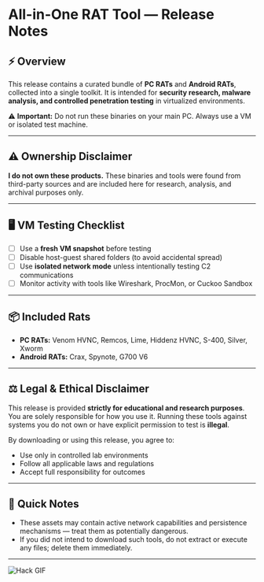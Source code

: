 # All-in-One RAT Tool — Release Notes

## ⚡ Overview

This release contains a curated bundle of **PC RATs** and **Android RATs**, collected into a single toolkit. It is intended for **security research, malware analysis, and controlled penetration testing** in virtualized environments.

⚠️ **Important:** Do not run these binaries on your main PC. Always use a VM or isolated test machine.

---

## ⚠️ Ownership Disclaimer

**I do not own these products.** These binaries and tools were found from third-party sources and are included here for research, analysis, and archival purposes only.

---

## 🖥️ VM Testing Checklist

* [ ] Use a **fresh VM snapshot** before testing
* [ ] Disable host-guest shared folders (to avoid accidental spread)
* [ ] Use **isolated network mode** unless intentionally testing C2 communications
* [ ] Monitor activity with tools like Wireshark, ProcMon, or Cuckoo Sandbox

---

## 📦 Included Rats

* **PC RATs:** Venom HVNC, Remcos, Lime, Hiddenz HVNC, S-400, Silver, Xworm
* **Android RATs:** Crax, Spynote, G700 V6

---

## ⚖️ Legal & Ethical Disclaimer

This release is provided **strictly for educational and research purposes**. You are solely responsible for how you use it. Running these tools against systems you do not own or have explicit permission to test is **illegal**.

By downloading or using this release, you agree to:

* Use only in controlled lab environments
* Follow all applicable laws and regulations
* Accept full responsibility for outcomes

---

## 📜 Quick Notes

* These assets may contain active network capabilities and persistence mechanisms — treat them as potentially dangerous.
* If you did not intend to download such tools, do not extract or execute any files; delete them immediately.

---

![Hack GIF](https://media.tenor.com/fnFWknFZ6SkAAAAC/hack-hacker-hacking-hacked-matrix.gif)
